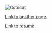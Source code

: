 
![Octocat](https://github.githubassets.com/images/icons/emoji/octocat.png)

[Link to another page](./another-page.html).

[Link to resume](./2024-05-15_resume.md).



